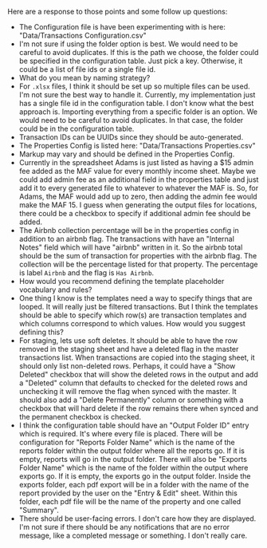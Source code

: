 Here are a response to those points and some follow up questions:

- The Configuration file is have been experimenting with is here: "Data/Transactions Configuration.csv"
- I'm not sure if using the folder option is best. We would need to be careful to avoid duplicates. If this is the path we choose, the folder could be specified in the configuration table. Just pick a key. Otherwise, it could be a list of file ids or a single file id.
- What do you mean by naming strategy?
- For `.xlsx` files, I think it should be set up so multiple files can be used. I'm not sure the best way to handle it. Currently, my implementation just has a single file id in the configuration table. I don't know what the best approach is. Importing everything from a specific folder is an option. We would need to be careful to avoid duplicates. In that case, the folder could be in the configuration table.
- Transaction IDs can be UUIDs since they should be auto-generated.
- The Properties Config is listed here: "Data/Transactions Properties.csv"
- Markup may vary and should be defined in the Properties Config.
- Currently in the spreadsheet Adams is just listed as having a $15 admin fee added as the MAF value for every monthly income sheet. Maybe we could add admin fee as an additional field in the properties table and just add it to every generated file to whatever to whatever the MAF is. So, for Adams, the MAF would add up to zero, then adding the admin fee would make the MAF 15. I guess when generating the output files for locations, there could be a checkbox to specify if additional admin fee should be added.
- The Airbnb collection percentage will be in the properties config in addition to an airbnb flag. The transactions with have an "Internal Notes" field which will have "airbnb" written in it. So the airbnb total should be the sum of transaction for properties with the airbnb flag. The collection will be the percentage listed for that property. The percentage is label `Airbnb` and the flag is `Has Airbnb`.
- How would you recommend defining the template placeholder vocabulary and rules?
- One thing I know is the templates need a way to specify things that are looped. It will really just be filtered transactions. But I think the templates should be able to specify which row(s) are transaction templates and which columns correspond to which values. How would you suggest defining this?
- For staging, lets use soft deletes. It should be able to have the row removed in the staging sheet and have a deleted flag in the master transactions list. When transactions are copied into the staging sheet, it should only list non-deleted rows. Perhaps, it could have a "Show Deleted" checkbox that will show the deleted rows in the output and add a "Deleted" column that defaults to checked for the deleted rows and unchecking it will remove the flag when synced with the master. It should also add a "Delete Permanently" column or something with a checkbox that will hard delete if the row remains there when synced and the permanent checkbox is checked.
- I think the configuration table should have an "Output Folder ID" entry which is required. It's where every file is placed. There will be configuration for "Reports Folder Name" which is the name of the reports folder within the output folder where all the reports go. If it is empty, reports will go in the output folder. There will also be "Exports Folder Name" which is the name of the folder within the output where exports go. If it is empty, the exports go in the output folder. Inside the exports folder, each pdf export will be in a folder with the name of the report provided by the user on the "Entry & Edit" sheet. Within this folder, each pdf file will be the name of the property and one called "Summary".
- There should be user-facing errors. I don't care how they are displayed. I'm not sure if there should be any notifications that are no error message, like a completed message or something. I don't really care.
